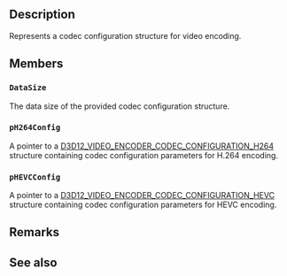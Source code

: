 ## Description

Represents a codec configuration structure for video encoding.

## Members

### `DataSize`

The data size of the provided codec configuration structure.

### `pH264Config`

A pointer to a [D3D12_VIDEO_ENCODER_CODEC_CONFIGURATION_H264](https://learn.microsoft.com/windows/win32/api/d3d12video/ns-d3d12video-d3d12_video_encoder_codec_configuration_h264) structure containing codec configuration parameters for H.264 encoding.

### `pHEVCConfig`

A pointer to a [D3D12_VIDEO_ENCODER_CODEC_CONFIGURATION_HEVC](https://learn.microsoft.com/windows/win32/api/d3d12video/ns-d3d12video-d3d12_video_encoder_codec_configuration_hevc) structure containing codec configuration parameters for HEVC encoding.

## Remarks

## See also